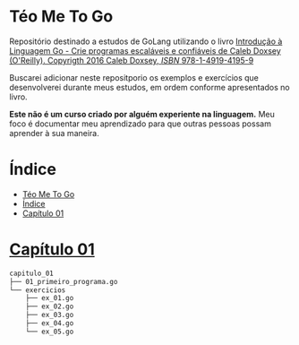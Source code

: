 # Téo Me To Go

Repositório destinado a estudos de GoLang utilizando o livro [Introdução à Linguagem Go - Crie programas escaláveis e confiáveis de Caleb Doxsey (O'Reilly). Copyrigth 2016 Caleb Doxsey, _ISBN_ 978-1-4919-4195-9](https://amzn.to/3QtuU0R)

Buscarei adicionar neste repositporio os exemplos e exercícios que desenvolverei durante meus estudos, em ordem conforme apresentados no livro.

**Este não é um curso criado por alguém experiente na linguagem.** Meu foco é documentar meu aprendizado para que outras pessoas possam aprender à sua maneira.

# Índice

- [Téo Me To Go](#téo-me-to-go)
- [Índice](#índice)
- [Capítulo 01](#capítulo-01)

# [Capítulo 01](capitulo_01/)

```bash
capitulo_01
├── 01_primeiro_programa.go
└── exercicios
    ├── ex_01.go
    ├── ex_02.go
    ├── ex_03.go
    ├── ex_04.go
    └── ex_05.go
```